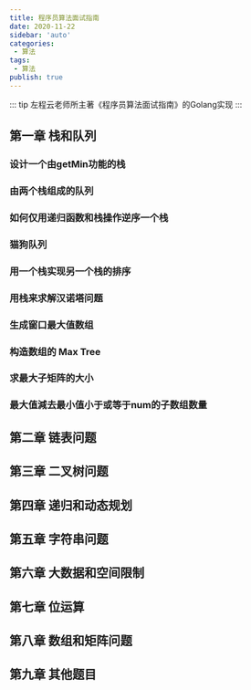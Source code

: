 ```yaml
---
title: 程序员算法面试指南
date: 2020-11-22
sidebar: 'auto'
categories:
 - 算法
tags:
 - 算法
publish: true
---
```


::: tip 
左程云老师所主著《程序员算法面试指南》的Golang实现
:::

## 第一章 栈和队列

### 设计一个由getMin功能的栈

### 由两个栈组成的队列

### 如何仅用递归函数和栈操作逆序一个栈

### 猫狗队列

### 用一个栈实现另一个栈的排序

### 用栈来求解汉诺塔问题

### 生成窗口最大值数组

### 构造数组的 Max Tree

### 求最大子矩阵的大小

### 最大值減去最小值小于或等于num的子数组数量



## 第二章 链表问题



## 第三章 二叉树问题

## 第四章 递归和动态规划

## 第五章 字符串问题

## 第六章 大数据和空间限制

## 第七章 位运算

## 第八章 数组和矩阵问题

## 第九章 其他题目



